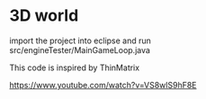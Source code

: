# 3D world

import the project into eclipse and run src/engineTester/MainGameLoop.java

This code is inspired by ThinMatrix

https://www.youtube.com/watch?v=VS8wlS9hF8E
